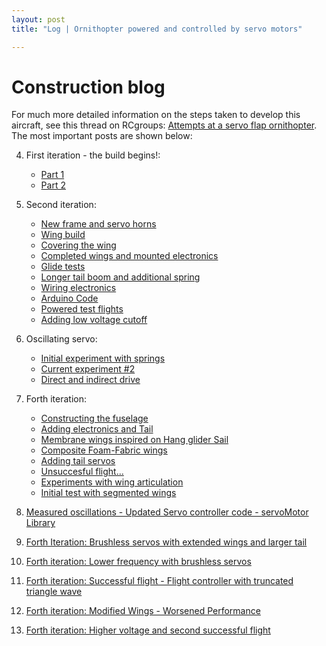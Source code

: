 ```yaml
---
layout: post
title: "Log | Ornithopter powered and controlled by servo motors"

---
```


# Construction blog
For much more detailed information on the steps taken to develop this aircraft, see this thread on RCgroups: [Attempts at a servo flap ornithopter](https://www.rcgroups.com/forums/showthread.php?3221699-Attempt(s)-at-a-servo-flap-ornithopter). The most important posts are shown below:

4. First iteration - the build begins!: 
	- [Part 1](https://www.rcgroups.com/forums/showpost.php?p=41126441&postcount=24)
	- [Part 2](https://www.rcgroups.com/forums/showpost.php?p=41133001&postcount=25)

7. Second iteration: 
	- [New frame and servo horns](https://www.rcgroups.com/forums/showpost.php?p=41166873&postcount=37)
	- [Wing build](https://www.rcgroups.com/forums/showpost.php?p=41183483&postcount=40)
	- [Covering the wing](https://www.rcgroups.com/forums/showpost.php?p=41195325&postcount=43)
	- [Completed wings and mounted electronics](https://www.rcgroups.com/forums/showpost.php?p=41229197&postcount=47)
	- [Glide tests](https://www.rcgroups.com/forums/showpost.php?p=41251767&postcount=50)
	- [Longer tail boom and additional spring](https://www.rcgroups.com/forums/showpost.php?p=41257839&postcount=52)
	- [Wiring electronics](https://www.rcgroups.com/forums/showpost.php?p=41264455&postcount=55)
	- [Arduino Code](https://www.rcgroups.com/forums/showpost.php?p=41273735&postcount=57)
	- [Powered test flights](https://www.rcgroups.com/forums/showpost.php?p=41307103&postcount=61) 
	- [Adding low voltage cutoff](https://www.rcgroups.com/forums/showpost.php?p=41325203&postcount=69)
	
10. Oscillating servo: 
	- [Initial experiment with springs](https://www.rcgroups.com/forums/showpost.php?p=41611419&postcount=106)
	- [Current experiment #2](https://www.rcgroups.com/forums/showpost.php?p=41793219&postcount=114)
	- [Direct and indirect drive](https://www.rcgroups.com/forums/showpost.php?p=42099773&postcount=118)
	
11. Forth iteration:
	- [Constructing the fuselage](https://www.rcgroups.com/forums/showpost.php?p=42335531&postcount=125)
	- [Adding electronics and Tail](https://www.rcgroups.com/forums/showpost.php?p=42352337&postcount=130)
	- [Membrane wings inspired on Hang glider Sail](https://www.rcgroups.com/forums/showpost.php?p=42368071&postcount=136)
	- [Composite Foam-Fabric wings](https://www.rcgroups.com/forums/showpost.php?p=42374421&postcount=141)
	- [Adding tail servos](https://www.rcgroups.com/forums/showpost.php?p=42379981&postcount=144)
	- [Unsuccesful flight...](https://www.rcgroups.com/forums/showpost.php?p=42380089&postcount=145)
	- [Experiments with wing articulation](https://www.rcgroups.com/forums/showpost.php?p=43071065&postcount=159)
	- [Initial test with segmented wings](https://www.rcgroups.com/forums/showpost.php?p=47159375&postcount=188)
	
12. [Measured oscillations - Updated Servo controller code - servoMotor Library](https://www.rcgroups.com/forums/showpost.php?p=43079349&postcount=164)

15. [Forth Iteration: Brushless servos with extended wings and larger tail](https://www.rcgroups.com/forums/showpost.php?p=51195353&postcount=261) 

16. [Forth iteration: Lower frequency with brushless servos](https://www.rcgroups.com/forums/showpost.php?p=51200555&postcount=265)

17. [Forth iteration: Successful flight - Flight controller with truncated triangle wave](https://www.rcgroups.com/forums/showpost.php?p=51210305&postcount=267)

18. [Forth iteration: Modified Wings - Worsened Performance](https://www.rcgroups.com/forums/showpost.php?p=51272683&postcount=277)

19. [Forth iteration: Higher voltage and second successful flight](https://www.rcgroups.com/forums/showpost.php?p=51275447&postcount=278)
